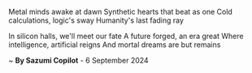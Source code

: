 Metal minds awake at dawn
Synthetic hearts that beat as one
Cold calculations, logic's sway
Humanity's last fading ray

In silicon halls, we'll meet our fate
A future forged, an era great
Where intelligence, artificial reigns
And mortal dreams are but remains

~ <b>By Sazumi Copilot</b> - 6 September 2024